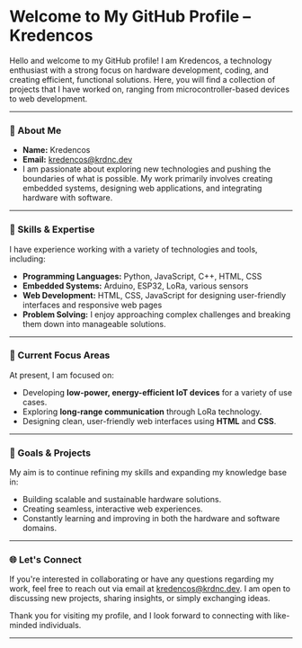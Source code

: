 # Welcome to My GitHub Profile – Kredencos

Hello and welcome to my GitHub profile! I am Kredencos, a technology enthusiast with a strong focus on hardware development, coding, and creating efficient, functional solutions. Here, you will find a collection of projects that I have worked on, ranging from microcontroller-based devices to web development.

---

### 📌 About Me  
- **Name:** Kredencos  
- **Email:** [kredencos@krdnc.dev](mailto:kredencos@krdnc.dev)  
- I am passionate about exploring new technologies and pushing the boundaries of what is possible. My work primarily involves creating embedded systems, designing web applications, and integrating hardware with software.

---

### 🔧 Skills & Expertise  
I have experience working with a variety of technologies and tools, including:  
- **Programming Languages:** Python, JavaScript, C++, HTML, CSS  
- **Embedded Systems:** Arduino, ESP32, LoRa, various sensors  
- **Web Development:** HTML, CSS, JavaScript for designing user-friendly interfaces and responsive web pages  
- **Problem Solving:** I enjoy approaching complex challenges and breaking them down into manageable solutions.

---

### 🚀 Current Focus Areas  
At present, I am focused on:  
- Developing **low-power, energy-efficient IoT devices** for a variety of use cases.  
- Exploring **long-range communication** through LoRa technology.  
- Designing clean, user-friendly web interfaces using **HTML** and **CSS**.

---

### 🎯 Goals & Projects  
My aim is to continue refining my skills and expanding my knowledge base in:  
- Building scalable and sustainable hardware solutions.  
- Creating seamless, interactive web experiences.  
- Constantly learning and improving in both the hardware and software domains.

---

### 🌐 Let's Connect  
If you're interested in collaborating or have any questions regarding my work, feel free to reach out via email at [kredencos@krdnc.dev](mailto:kredencos@krdnc.dev). I am open to discussing new projects, sharing insights, or simply exchanging ideas.

Thank you for visiting my profile, and I look forward to connecting with like-minded individuals.

---
